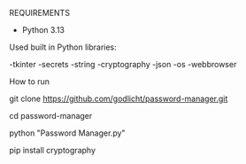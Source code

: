 REQUIREMENTS

- Python 3.13

Used built in Python libraries:

-tkinter
-secrets
-string
-cryptography
-json
-os
-webbrowser

How to run

git clone https://github.com/godlicht/password-manager.git

cd password-manager

python "Password Manager.py"

pip install cryptography
